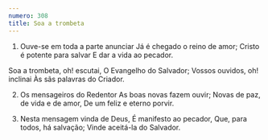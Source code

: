 ```yaml
---
numero: 308
title: Soa a trombeta
---
```

1. Ouve-se em toda a parte anunciar
Já é chegado o reino de amor;
Cristo é potente para salvar
E dar a vida ao pecador.

Soa a trombeta, oh! escutai,
O Evangelho do Salvador;
Vossos ouvidos, oh! inclinai
Às sãs palavras do Criador.

2. Os mensageiros do Redentor
As boas novas fazem ouvir;
Novas de paz, de vida e de amor,
De um feliz e eterno porvir.

3. Nesta mensagem vinda de Deus,
É manifesto ao pecador,
Que, para todos, há salvação;
Vinde aceitá-la do Salvador.
